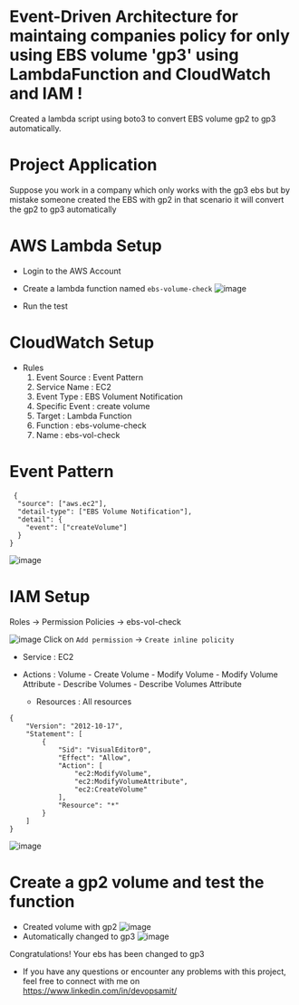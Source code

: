 # Event-Driven Architecture for maintaing companies policy for only using EBS volume 'gp3' using LambdaFunction and CloudWatch and IAM !
Created a lambda script using boto3 to convert EBS volume gp2 to gp3 automatically.

# Project Application
Suppose you work in a company which only works with the gp3 ebs but by mistake someone created the EBS with gp2 in that scenario it will convert the gp2 to gp3 automatically

# AWS Lambda Setup
  - Login to the AWS Account
  - Create a lambda function named `ebs-volume-check`
  ![image](https://github.com/amitgitz/project-ebs-boto3/assets/88843810/8ccf2050-a8ea-4146-9940-94125accfe5c)

  - Run the test
 # CloudWatch Setup
  - Rules
     1. Event Source : Event Pattern
     2. Service Name : EC2
     3. Event Type : EBS Volument Notification
     4. Specific Event : create volume
     5. Target : Lambda Function
     6. Function : ebs-volume-check
     7. Name : ebs-vol-check

  # Event Pattern 
  ```
   {
    "source": ["aws.ec2"],
    "detail-type": ["EBS Volume Notification"],
    "detail": {
      "event": ["createVolume"]
    }
  }
  ```

![image](https://github.com/amitgitz/project-ebs-boto3/assets/88843810/d25eea91-0036-46a8-824b-fc401dd9b072)

# IAM Setup
Roles -> Permission Policies -> ebs-vol-check

![image](https://github.com/amitgitz/project-ebs-boto3/assets/88843810/233ffdc8-9bcc-43f5-b749-209751cd49d3)
Click on `Add permission` -> `Create inline policity` 
  - Service : EC2
  - Actions : Volume
        - Create Volume 
        - Modify Volume
        - Modify Volume Attribute
        - Describe Volumes
        - Describe Volumes Attribute

    - Resources : All resources

```
{
    "Version": "2012-10-17",
    "Statement": [
        {
            "Sid": "VisualEditor0",
            "Effect": "Allow",
            "Action": [
                "ec2:ModifyVolume",
                "ec2:ModifyVolumeAttribute",
                "ec2:CreateVolume"
            ],
            "Resource": "*"
        }
    ]
}
```
![image](https://github.com/amitgitz/project-ebs-boto3/assets/88843810/0d0c0579-d35c-4958-9045-9a2a236eafd4)


# Create a gp2 volume and test the function
  - Created volume with gp2
  ![image](https://github.com/amitgitz/project-ebs-boto3/assets/88843810/6c5ad225-dc00-4f04-9411-b3cb3cb22fe2)  
  - Automatically changed to gp3
  ![image](https://github.com/amitgitz/project-ebs-boto3/assets/88843810/2876d664-1f14-4a09-b1b2-24aa074604ec)

  
  Congratulations! Your ebs has been changed to gp3
 - If you have any questions or encounter any problems with this project, feel free to connect with me on https://www.linkedin.com/in/devopsamit/

  








